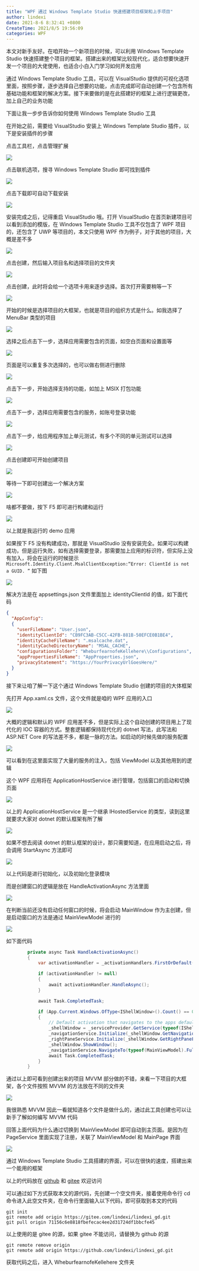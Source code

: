 ```yaml
---
title: "WPF 通过 Windows Template Studio 快速搭建项目框架和上手项目"
author: lindexi
date: 2021-8-6 8:32:41 +0800
CreateTime: 2021/8/5 19:56:09
categories: WPF
---
```


本文对新手友好。在咱开始一个新项目的时候，可以利用 Windows Template Studio 快速搭建整个项目的框架。搭建出来的框架比较现代化，适合想要快速开发一个项目的大佬使用，也适合小白入门学习如何开发应用

<!--more-->


<!-- CreateTime:2021/8/5 19:56:09 -->


<!-- 发布 -->

通过 Windows Template Studio 工具，可以在 VisualStudio 提供的可视化选项里面，按照步骤，逐步选择自己想要的功能，点击完成即可自动创建一个包含所有基础功能和框架的解决方案。接下来要做的是在此搭建好的框架上进行逻辑更改，加上自己的业务功能

下面让我一步步告诉你如何使用 Windows Template Studio 工具

在开始之前，需要给 VisualStudio 安装上 Windows Template Studio 插件，以下是安装插件的步骤

点击工具栏，点击管理扩展

<!-- ![](image/WPF 通过 Windows Template Studio 快速搭建项目框架和上手项目/WPF 通过 Windows Template Studio 快速搭建项目框架和上手项目0.png) -->

![](http://image.acmx.xyz/lindexi%2F202185195956044.jpg)

点击联机选项，搜寻 Windows Template Studio 即可找到插件

<!-- ![](image/WPF 通过 Windows Template Studio 快速搭建项目框架和上手项目/WPF 通过 Windows Template Studio 快速搭建项目框架和上手项目1.png) -->

![](http://image.acmx.xyz/lindexi%2F2021851959283479.jpg)

点击下载即可自动下载安装

<!-- ![](image/WPF 通过 Windows Template Studio 快速搭建项目框架和上手项目/WPF 通过 Windows Template Studio 快速搭建项目框架和上手项目2.png) -->

![](http://image.acmx.xyz/lindexi%2F20218520095436.jpg)

安装完成之后，记得重启 VisualStudio 哦。打开 VisualStudio 在首页新建项目可以看到添加的模版，在 Windows Template Studio 工具不仅包含了 WPF 项目的，还包含了 UWP 等项目的，本文只使用 WPF 作为例子，对于其他的项目，大概是差不多

<!-- ![](image/WPF 通过 Windows Template Studio 快速搭建项目框架和上手项目/WPF 通过 Windows Template Studio 快速搭建项目框架和上手项目3.png) -->

![](http://image.acmx.xyz/lindexi%2F202185201236721.jpg)

点击创建，然后输入项目名和选择项目的文件夹

<!-- ![](image/WPF 通过 Windows Template Studio 快速搭建项目框架和上手项目/WPF 通过 Windows Template Studio 快速搭建项目框架和上手项目4.png) -->

![](http://image.acmx.xyz/lindexi%2F202185201475022.jpg)


点击创建，此时将会给一个选项卡用来逐步选择。首次打开需要稍等一下

<!-- ![](image/WPF 通过 Windows Template Studio 快速搭建项目框架和上手项目/WPF 通过 Windows Template Studio 快速搭建项目框架和上手项目5.png) -->

![](http://image.acmx.xyz/lindexi%2F202185202171396.jpg)

开始的时候是选择项目的大框架，也就是项目的组织方式是什么。如我选择了 MenuBar 类型的项目

<!-- ![](image/WPF 通过 Windows Template Studio 快速搭建项目框架和上手项目/WPF 通过 Windows Template Studio 快速搭建项目框架和上手项目6.png) -->

![](http://image.acmx.xyz/lindexi%2F202185202475636.jpg)

选择之后点击下一步，选择应用需要包含的页面，如空白页面和设置面等

<!-- ![](image/WPF 通过 Windows Template Studio 快速搭建项目框架和上手项目/WPF 通过 Windows Template Studio 快速搭建项目框架和上手项目7.png) -->

![](http://image.acmx.xyz/lindexi%2F202185203297503.jpg)

页面是可以重复多次选择的，也可以做右侧进行删除

<!-- ![](image/WPF 通过 Windows Template Studio 快速搭建项目框架和上手项目/WPF 通过 Windows Template Studio 快速搭建项目框架和上手项目8.png) -->

![](http://image.acmx.xyz/lindexi%2F202185203563332.jpg)

点击下一步，开始选择支持的功能，如加上 MSIX 打包功能

<!-- ![](image/WPF 通过 Windows Template Studio 快速搭建项目框架和上手项目/WPF 通过 Windows Template Studio 快速搭建项目框架和上手项目9.png) -->

![](http://image.acmx.xyz/lindexi%2F202185204238428.jpg)

点击下一步，选择应用需要包含的服务，如账号登录功能

<!-- ![](image/WPF 通过 Windows Template Studio 快速搭建项目框架和上手项目/WPF 通过 Windows Template Studio 快速搭建项目框架和上手项目10.png) -->

![](http://image.acmx.xyz/lindexi%2F202185204469633.jpg)

点击下一步，给应用程序加上单元测试，有多个不同的单元测试可以选择

<!-- ![](image/WPF 通过 Windows Template Studio 快速搭建项目框架和上手项目/WPF 通过 Windows Template Studio 快速搭建项目框架和上手项目11.png) -->

![](http://image.acmx.xyz/lindexi%2F20218520592447.jpg)

点击创建即可开始创建项目

<!-- ![](image/WPF 通过 Windows Template Studio 快速搭建项目框架和上手项目/WPF 通过 Windows Template Studio 快速搭建项目框架和上手项目12.png) -->

![](http://image.acmx.xyz/lindexi%2F20218520530479.jpg)

等待一下即可创建出一个解决方案

<!-- ![](image/WPF 通过 Windows Template Studio 快速搭建项目框架和上手项目/WPF 通过 Windows Template Studio 快速搭建项目框架和上手项目13.png) -->

![](http://image.acmx.xyz/lindexi%2F202185205498286.jpg)

啥都不要做，按下 F5 即可进行构建和运行

<!-- ![](image/WPF 通过 Windows Template Studio 快速搭建项目框架和上手项目/WPF 通过 Windows Template Studio 快速搭建项目框架和上手项目14.png) -->

![](http://image.acmx.xyz/lindexi%2F202185206146422.jpg)

以上就是我运行的 demo 应用

如果按下 F5 没有构建成功，那就是 VisualStudio 没有安装完全。如果可以构建成功，但是运行失败，如有选择需要登录，那需要加上应用的标识符，但实际上没有加入，将会在运行的时候提示 `Microsoft.Identity.Client.MsalClientException:“Error: ClientId is not a GUID. ”` 如下图


<!-- ![](image/WPF 通过 Windows Template Studio 快速搭建项目框架和上手项目/WPF 通过 Windows Template Studio 快速搭建项目框架和上手项目15.png) -->

![](http://image.acmx.xyz/lindexi%2F202185207331059.jpg)

解决方法是在 appsettings.json 文件里面加上 identityClientId 的值，如下面代码

```json
{
  "AppConfig": 
  {
    "userFileName": "User.json",
    "identityClientId": "CB9FC3AB-C5CC-42FB-881B-50EFCE0B1BE4",
    "identityCacheFileName": ".msalcache.dat",
    "identityCacheDirectoryName": "MSAL_CACHE",
    "configurationsFolder": "WheburfearnofeKellehere\\Configurations",
    "appPropertiesFileName": "AppProperties.json",
    "privacyStatement": "https://YourPrivacyUrlGoesHere/"
  }
}
```

接下来让咱了解一下这个通过 Windows Template Studio 创建的项目的大体框架

先打开 App.xaml.cs 文件，这个文件就是咱的 WPF 应用的入口

<!-- ![](image/WPF 通过 Windows Template Studio 快速搭建项目框架和上手项目/WPF 通过 Windows Template Studio 快速搭建项目框架和上手项目16.png) -->

![](http://image.acmx.xyz/lindexi%2F20218520904523.jpg)

大概的逻辑和默认的 WPF 应用差不多，但是实际上这个自动创建的项目用上了现代化的 IOC 容器的方式。整套逻辑都保持现代化的 dotnet 写法，此写法和 ASP.NET Core 的写法差不多，都是一脉的方法。如启动的时候先做的服务配置

<!-- ![](image/WPF 通过 Windows Template Studio 快速搭建项目框架和上手项目/WPF 通过 Windows Template Studio 快速搭建项目框架和上手项目17.png) -->

![](http://image.acmx.xyz/lindexi%2F2021852010329569.jpg)

可以看到在这里面实现了大量的服务的注入，包括 ViewModel 以及其他用到的逻辑

这个 WPF 应用将在 ApplicationHostService 进行管理，包括窗口的启动和切换页面

<!-- ![](image/WPF 通过 Windows Template Studio 快速搭建项目框架和上手项目/WPF 通过 Windows Template Studio 快速搭建项目框架和上手项目18.png) -->

![](http://image.acmx.xyz/lindexi%2F202185201133971.jpg)


以上的 ApplicationHostService 是一个继承 IHostedService 的类型，读到这里就要求大家对 dotnet 的默认框架有所了解

<!-- ![](image/WPF 通过 Windows Template Studio 快速搭建项目框架和上手项目/WPF 通过 Windows Template Studio 快速搭建项目框架和上手项目19.png) -->

![](http://image.acmx.xyz/lindexi%2F2021852012161084.jpg)

如果不想去阅读 dotnet 的默认框架的设计，那只需要知道，在应用启动之后，将会调用 StartAsync 方法即可

<!-- ![](image/WPF 通过 Windows Template Studio 快速搭建项目框架和上手项目/WPF 通过 Windows Template Studio 快速搭建项目框架和上手项目20.png) -->

![](http://image.acmx.xyz/lindexi%2F2021852012525579.jpg)

以上代码是进行初始化，以及初始化登录模块

而是创建窗口的逻辑是放在 HandleActivationAsync 方法里面

<!-- ![](image/WPF 通过 Windows Template Studio 快速搭建项目框架和上手项目/WPF 通过 Windows Template Studio 快速搭建项目框架和上手项目21.png) -->

![](http://image.acmx.xyz/lindexi%2F2021852013264333.jpg)

在判断当前还没有启动任何窗口的时候，将会启动 MainWindow 作为主创建，但是启动窗口的方法是通过 MainViewModel 进行的

<!-- ![](image/WPF 通过 Windows Template Studio 快速搭建项目框架和上手项目/WPF 通过 Windows Template Studio 快速搭建项目框架和上手项目22.png) -->

![](http://image.acmx.xyz/lindexi%2F2021852014203003.jpg)


如下面代码

```csharp
        private async Task HandleActivationAsync()
        {
            var activationHandler = _activationHandlers.FirstOrDefault(h => h.CanHandle());

            if (activationHandler != null)
            {
                await activationHandler.HandleAsync();
            }

            await Task.CompletedTask;

            if (App.Current.Windows.OfType<IShellWindow>().Count() == 0)
            {
                // Default activation that navigates to the apps default page
                _shellWindow = _serviceProvider.GetService(typeof(IShellWindow)) as IShellWindow;
                _navigationService.Initialize(_shellWindow.GetNavigationFrame());
                _rightPaneService.Initialize(_shellWindow.GetRightPaneFrame(), _shellWindow.GetSplitView());
                _shellWindow.ShowWindow();
                _navigationService.NavigateTo(typeof(MainViewModel).FullName);
                await Task.CompletedTask;
            }
        }
```

通过以上即可看到创建出来的项目 MVVM 部分做的不错，来看一下项目的大框架，各个文件按照 MVVM 的方法放在不同的文件夹

<!-- ![](image/WPF 通过 Windows Template Studio 快速搭建项目框架和上手项目/WPF 通过 Windows Template Studio 快速搭建项目框架和上手项目23.png) -->

![](http://image.acmx.xyz/lindexi%2F202185201514462.jpg)

我很熟悉 MVVM 因此一看就知道各个文件是做什么的，通过此工具创建也可以让新手了解如何编写 MVVM 代码

回答上面代码为什么通过切换到 MainViewModel 即可自动到主页面。是因为在 PageService 里面实现了注册，关联了 MainViewModel 和 MainPage 界面

<!-- ![](image/WPF 通过 Windows Template Studio 快速搭建项目框架和上手项目/WPF 通过 Windows Template Studio 快速搭建项目框架和上手项目24.png) -->

![](http://image.acmx.xyz/lindexi%2F2021852016447323.jpg)

通过 Windows Template Studio 工具搭建的界面，可以在很快的速度，搭建出来一个能用的框架

以上的代码放在 [github](https://github.com/lindexi/lindexi_gd/tree/71156c6e8818fbefecac4ee2d31724df1bbcfe45/WheburfearnofeKellehere) 和 [gitee](https://gitee.com/lindexi/lindexi_gd/tree/71156c6e8818fbefecac4ee2d31724df1bbcfe45/WheburfearnofeKellehere) 欢迎访问

可以通过如下方式获取本文的源代码，先创建一个空文件夹，接着使用命令行 cd 命令进入此空文件夹，在命令行里面输入以下代码，即可获取到本文的代码

```
git init
git remote add origin https://gitee.com/lindexi/lindexi_gd.git
git pull origin 71156c6e8818fbefecac4ee2d31724df1bbcfe45
```

以上使用的是 gitee 的源，如果 gitee 不能访问，请替换为 github 的源

```
git remote remove origin
git remote add origin https://github.com/lindexi/lindexi_gd.git
```

获取代码之后，进入 WheburfearnofeKellehere 文件夹

